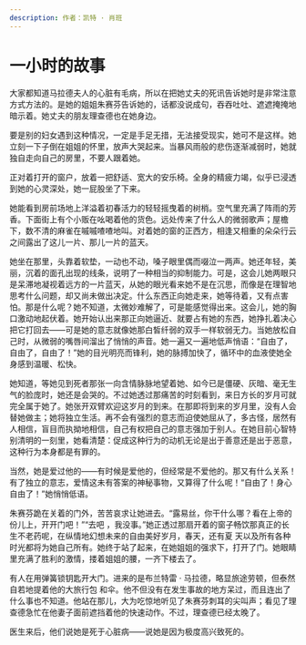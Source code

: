 ```yaml
---
description: 作者：凯特 · 肖班
---
```


# 一小时的故事

大家都知道马拉德夫人的心脏有毛病，所以在把她丈夫的死讯告诉她时是非常注意方式方法的。是她的姐姐朱赛芬告诉她的，话都没说成句，吞吞吐吐、遮遮掩掩地暗示着。她丈夫的朋友理查德也在她身边。

要是别的妇女遇到这种情况，一定是手足无措，无法接受现实，她可不是这样。她立刻一下子倒在姐姐的怀里，放声大哭起来。当暴风雨般的悲伤逐渐减弱时，她就独自走向自己的房里，不要人跟着她。

正对着打开的窗户，放着一把舒适、宽大的安乐椅。全身的精疲力竭，似乎已浸透到她的心灵深处，她一屁股坐了下来。

她能看到房前场地上洋溢着初春活力的轻轻摇曳着的树梢。空气里充满了阵雨的芳香。下面街上有个小贩在吆喝着他的货色。远处传来了什么人的微弱歌声；屋檐下，数不清的麻雀在嘁嘁喳喳地叫。对着她的窗的正西方，相逢又相重的朵朵行云之间露出了这儿一片、那儿一片的蓝天。

她坐在那里，头靠着软垫，一动也不动，嗓子眼里偶而啜泣一两声。她还年轻，美丽，沉着的面孔出现的线条，说明了一种相当的抑制能力。可是，这会儿她两眼只是呆滞地凝视着远方的一片蓝天，从她的眼光看来她不是在沉思，而像是在理智地思考什么问题，却又尚未做出决定。什么东西正向她走来，她等待着，又有点害怕。那是什么呢？她不知道，太微妙难解了，可是能感觉得出来。这会儿，她的胸口激动地起伏着。她开始认出来那正向她逼近、就要占有她的东西，她挣扎着决心把它打回去——可是她的意志就像她那白皙纤弱的双手一样软弱无力。当她放松自己时，从微弱的嘴唇间溜出了悄悄的声音。她一遍又一遍地低声悄语：“自由了，自由了，自由了！”她的目光明亮而锋利，她的脉搏加快了，循环中的血液使她全身感到温暖、松快。

她知道，等她见到死者那张一向含情脉脉地望着她、如今已是僵硬、灰暗、毫无生气的脸庞时，她还是会哭的。不过她透过那痛苦的时刻看到，来日方长的岁月可就完全属于她了。她张开双臂欢迎这岁月的到来。在那即将到来的岁月里，没有人会替她做主；她将独立生活。再不会有强烈的意志而迫使她屈从了，多古怪，居然有人相信，盲目而执拗地相信，自己有权把自己的意志强加于别人。在她目前心智特别清明的一刻里，她看清楚：促成这种行为的动机无论是出于善意还是出于恶意，这种行为本身都是有罪的。

当然，她是爱过他的——有时候是爱他的，但经常是不爱他的。那又有什么关系！有了独立的意志，爱情这未有答案的神秘事物，又算得了什么呢！“自由了！身心自由了！”她悄悄低语。

朱赛芬跪在关着的门外，苦苦哀求让她进去。“露易丝，你干什么哪？看在上帝的份儿上，开开门吧！”“去吧 ，我没事。”她正透过那扇开着的窗子畅饮那真正的长生不老药呢，在纵情地幻想未来的自由美好岁月，春天，还有夏 天以及所有各种时光都将为她自己所有。她终于站了起来，在她姐姐的强求下，打开了门。她眼睛里充满了胜利的激情，搂着姐姐的腰，一齐下楼去了。

有人在用弹簧锁钥匙开大门。进来的是布兰特雷 · 马拉德，略显旅途劳顿，但泰然自若地提着他的大旅行包 和伞。他不但没有在发生事故的地方呆过，而且连出了什么事也不知道。他站在那儿，大为吃惊地听见了朱赛芬刺耳的尖叫声；看见了理查德急忙在他妻子面前遮挡着他的快速动作。不过，理查德已经太晚了。

医生来后，他们说她是死于心脏病——说她是因为极度高兴致死的。
